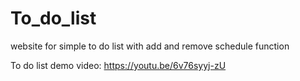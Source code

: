 # To_do_list
website for simple to do list with add and remove schedule function

To do list demo video: https://youtu.be/6v76syyj-zU
